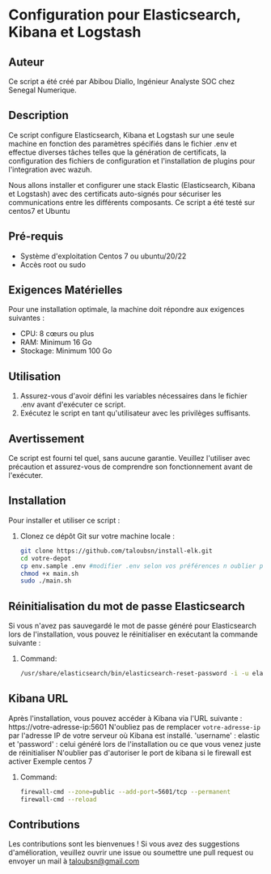 # Configuration pour Elasticsearch, Kibana et Logstash

## Auteur
Ce script a été créé par Abibou Diallo, Ingénieur Analyste SOC chez Senegal Numerique.

## Description

Ce script configure Elasticsearch, Kibana et Logstash sur une seule machine en fonction des paramètres spécifiés dans le fichier .env et effectue diverses tâches telles que la génération de certificats, la configuration des fichiers de configuration et l'installation de plugins pour l'integration avec wazuh.

Nous allons installer et configurer une stack Elastic (Elasticsearch, Kibana et Logstash) avec des certificats auto-signés pour sécuriser les communications entre les différents composants.
Ce script a été testé sur centos7 et Ubuntu

## Pré-requis
- Système d'exploitation Centos 7 ou ubuntu/20/22
- Accès root ou sudo

## Exigences Matérielles
Pour une installation optimale, la machine doit répondre aux exigences suivantes :
- CPU: 8 cœurs ou plus
- RAM: Minimum 16 Go
- Stockage: Minimum 100 Go

## Utilisation
1. Assurez-vous d'avoir défini les variables nécessaires dans le fichier .env avant d'exécuter ce script.
2. Exécutez le script en tant qu'utilisateur avec les privilèges suffisants.


## Avertissement
Ce script est fourni tel quel, sans aucune garantie. Veuillez l'utiliser avec précaution et assurez-vous de comprendre son fonctionnement avant de l'exécuter.

## Installation
Pour installer et utiliser ce script :
1. Clonez ce dépôt Git sur votre machine locale :
   ```bash
   git clone https://github.com/taloubsn/install-elk.git
   cd votre-depot
   cp env.sample .env #modifier .env selon vos préférences n oublier pas de modifier la valeur IP_ADDRESS à celle de votre machine
   chmod +x main.sh
   sudo ./main.sh

## Réinitialisation du mot de passe Elasticsearch

Si vous n'avez pas sauvegardé le mot de passe généré pour Elasticsearch lors de l'installation, vous pouvez le réinitialiser en exécutant la commande suivante :
1. Command:
   ```bash
   /usr/share/elasticsearch/bin/elasticsearch-reset-password -i -u elastic --url https://ip_address:http_port


## Kibana URL
Après l'installation, vous pouvez accéder à Kibana via l'URL suivante : https://votre-adresse-ip:5601
N'oubliez pas de remplacer `votre-adresse-ip` par l'adresse IP de votre serveur où Kibana est installé. 'username' : elastic et 'password' : celui généré lors de l'installation ou ce que vous venez juste de réinitialiser
N'oublier pas d'autoriser le port de kibana si le firewall est activer
Exemple centos 7 
1. Command:
   ```bash
   firewall-cmd --zone=public --add-port=5601/tcp --permanent
   firewall-cmd --reload

## Contributions
Les contributions sont les bienvenues ! Si vous avez des suggestions d'amélioration, veuillez ouvrir une 
issue ou soumettre une pull request ou envoyer un mail à taloubsn@gmail.com

